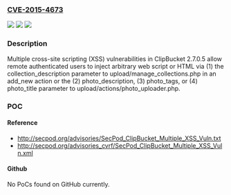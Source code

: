 ### [CVE-2015-4673](https://cve.mitre.org/cgi-bin/cvename.cgi?name=CVE-2015-4673)
![](https://img.shields.io/static/v1?label=Product&message=n%2Fa&color=blue)
![](https://img.shields.io/static/v1?label=Version&message=n%2Fa&color=blue)
![](https://img.shields.io/static/v1?label=Vulnerability&message=n%2Fa&color=brighgreen)

### Description

Multiple cross-site scripting (XSS) vulnerabilities in ClipBucket 2.7.0.5 allow remote authenticated users to inject arbitrary web script or HTML via (1) the collection_description parameter to upload/manage_collections.php in an add_new action or the (2) photo_description, (3) photo_tags, or (4) photo_title parameter to upload/actions/photo_uploader.php.

### POC

#### Reference
- http://secpod.org/advisories/SecPod_ClipBucket_Multiple_XSS_Vuln.txt
- http://secpod.org/advisories_cvrf/SecPod_ClipBucket_Multiple_XSS_Vuln.xml

#### Github
No PoCs found on GitHub currently.

